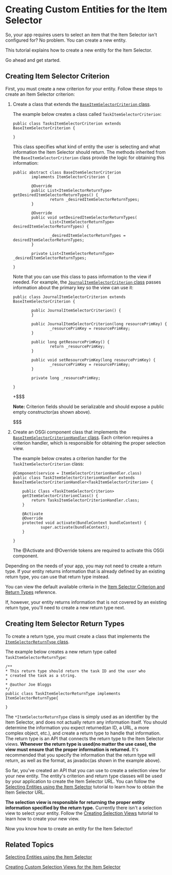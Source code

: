 # Creating Custom Entities for the Item Selector [](id=creating-custom-entities-for-the-item-selector)

So, your app requires users to select an item that the Item Selector isn't 
configured for? No problem. You can create a new entity.

This tutorial explains how to create a new entity for the Item Selector.

Go ahead and get started.

## Creating Item Selector Criterion [](id=creating-item-selector-criterion)

First, you must create a new criterion for your entity. Follow these steps to 
create an Item Selector criterion:

1.  Create a class that extends the [`BaseItemSelectorCriterion` class](@app-ref@/collaboration/latest/javadocs/com/liferay/item/selector/BaseItemSelectorCriterion.html).

    The example below creates a class called `TaskItemSelectorCriterion`:

        public class TasksItemSelectorCriterion extends 
        BaseItemSelectorCriterion {
        
        }
        
    This class specifies what kind of entity the user is selecting and what
    information the Item Selector should return. The methods inherited from the 
    `BaseItemSelectorCriterion` class provide the logic for obtaining this 
    information:
    
        public abstract class BaseItemSelectorCriterion
                implements ItemSelectorCriterion {
        
                @Override
                public List<ItemSelectorReturnType> getDesiredItemSelectorReturnTypes() {
                        return _desiredItemSelectorReturnTypes;
                }
        
                @Override
                public void setDesiredItemSelectorReturnTypes(
                        List<ItemSelectorReturnType> desiredItemSelectorReturnTypes) {
        
                        _desiredItemSelectorReturnTypes = desiredItemSelectorReturnTypes;
                }
        
                private List<ItemSelectorReturnType> _desiredItemSelectorReturnTypes;
        
        }

    Note that you can use this class to pass information to the view if
    needed. For example, the [`JournalItemSelectorCriterion` class](@app-ref@/web-experience/latest/javadocs/com/liferay/journal/item/selector/criterion/JournalItemSelectorCriterion.html)
    passes information about the primary key so the view can use it:

        public class JournalItemSelectorCriterion extends 
        BaseItemSelectorCriterion {
        
                public JournalItemSelectorCriterion() {
                }
        
                public JournalItemSelectorCriterion(long resourcePrimKey) {
                        _resourcePrimKey = resourcePrimKey;
                }
        
                public long getResourcePrimKey() {
                        return _resourcePrimKey;
                }
        
                public void setResourcePrimKey(long resourcePrimKey) {
                        _resourcePrimKey = resourcePrimKey;
                }
        
                private long _resourcePrimKey;
        
        }

    +$$$

    **Note:** Criterion fields should be serializable and should expose a 
    public empty constructor(as shown above).
    
    $$$

2.  Create an OSGi component class that implements the 
    [`BaseItemSelectorCriterionHandler` class](@app-ref@/collaboration/latest/javadocs/com/liferay/item/selector/BaseItemSelectorCriterionHandler.html). 
    Each criterion requires a criterion handler, which is responsible for 
    obtaining the proper selection view.

    The example below creates a criterion handler for the 
    `TaskItemSelectorCriterion` class:

        @Component(service = ItemSelectorCriterionHandler.class)
        public class TaskItemSelectorCriterionHandler extends 
        BaseItemSelectorCriterionHandler<TaskItemSelectorCriterion> {

            public Class <TaskItemSelectorCriterion> 
            getItemSelectorCriterionClass() {
                return TasksItemSelectorCriterionHandler.class;
            }

            @Activate
            @Override
            protected void activate(BundleContext bundleContext) {
                    super.activate(bundleContext);
            }
    
        }
        
    The @Activate and @Override tokens are required to activate this OSGi 
    component.

Depending on the needs of your app, you may not need to create a return type. If
your entity returns information that is already defined by an existing return
type, you can use that return type instead.

You can view the default available criteria in the 
[Item Selector Criterion and Return Types](/develop/reference/-/knowledge_base/7-0/item-selector-criterion-and-return-types) 
reference.

If, however, your entity returns information that is not covered by an existing 
return type, you'll need to create a new return type next.

## Creating Item Selector Return Types [](id=creating-item-selector-return-types)

To create a return type, you must create a class that implements the 
[`ItemSelectorReturnType` class](@app-ref@/collaboration/latest/javadocs/com/liferay/item/selector/ItemSelectorReturnType.html).

The example below creates a new return type called `TaskItemSelectorReturnType`:

    /**
    * This return type should return the task ID and the user who
    * created the task as a string.
    *
    * @author Joe Bloggs
    */
    public class TaskItemSelectorReturnType implements ItemSelectorReturnType{
    
    }
    
The `*ItemSelectorReturnType` class is simply used as an identifier by the Item 
Selector, and does not actually return any information itself. You should 
determine the information you expect 
returned(an ID, a URL, a more complex object, etc.), and create a return type to 
handle that information.  The return type is an API that connects the return 
type to the Item Selector views. **Whenever the return type is 
used(no matter the use case), the view must ensure that the proper information 
is returned.** It's recommended that you specify the information that the return 
type will return, as well as the format, as 
javadoc(as shown in the example above).

So far, you've created an API that you can use to create a selection view for 
your new entity. The entity's criterion and return type classes will be 
used by your application to create the Item Selector URL. You can follow the 
[Selecting Entities using the Item Selector](/develop/tutorials/-/knowledge_base/7-0/selecting-entities-using-the-item-selector) 
tutorial to learn how to obtain the Item Selector URL.

**The selection view is responsible for returning the proper entity information 
specified by the return type.** Currently there isn't a selection view to select 
your entity. Follow the [Creating Selection Views](/develop/tutorials/-/knowledge_base/7-0/creating-custom-selection-views) 
tutorial to learn how to create your new view.

Now you know how to create an entity for the Item Selector!

## Related Topics [](id=related-topics)

[Selecting Entities using the Item Selector](/develop/tutorials/-/knowledge_base/7-0/selecting-entities-using-the-item-selector)

[Creating Custom Selection Views for the Item Selector](/develop/tutorials/-/knowledge_base/7-0/creating-custom-selection-views-for-the-item-selector)
